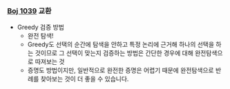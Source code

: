 ### [Boj 1039](https://www.acmicpc.net/problem/1039) 교환
- Greedy 검증 방법
  - 완전 탐색!
  - Greedy도 선택의 순간에 탐색을 안하고 특정 논리에 근거해 하나의 선택을 하는 것이므로 그 선택이 맞는지 검증하는 방법은 간단한 경우에 대해 완전탐색으로 따져보는 것
  - 증명도 방법이지만, 일반적으로 완전한 증명은 어렵기 때문에 완전탐색으로 반례를 찾아보는 것이 더 좋을 수 있습니다.
